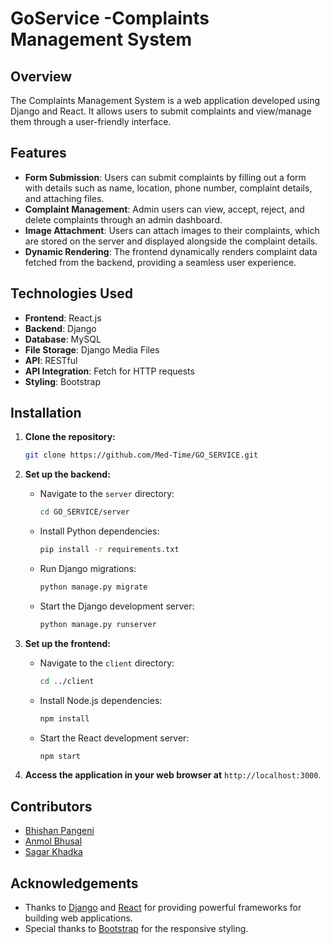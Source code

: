 # GoService -Complaints Management System

## Overview

The Complaints Management System is a web application developed using Django and React. It allows users to submit complaints and view/manage them through a user-friendly interface.

## Features

- **Form Submission**: Users can submit complaints by filling out a form with details such as name, location, phone number, complaint details, and attaching files.
- **Complaint Management**: Admin users can view, accept, reject, and delete complaints through an admin dashboard.
- **Image Attachment**: Users can attach images to their complaints, which are stored on the server and displayed alongside the complaint details.
- **Dynamic Rendering**: The frontend dynamically renders complaint data fetched from the backend, providing a seamless user experience.

## Technologies Used

- **Frontend**: React.js
- **Backend**: Django
- **Database**: MySQL
- **File Storage**: Django Media Files
- **API**: RESTful 
- **API Integration**: Fetch for HTTP requests
- **Styling**: Bootstrap

## Installation

1. **Clone the repository:**

    ```bash
    git clone https://github.com/Med-Time/GO_SERVICE.git
    ```

2. **Set up the backend:**
   
   - Navigate to the `server` directory:
   
     ```bash
     cd GO_SERVICE/server
     ```

   - Install Python dependencies:
   
     ```bash
     pip install -r requirements.txt
     ```

   - Run Django migrations:
   
     ```bash
     python manage.py migrate
     ```

   - Start the Django development server:
   
     ```bash
     python manage.py runserver
     ```

3. **Set up the frontend:**
   
   - Navigate to the `client` directory:
   
     ```bash
     cd ../client
     ```

   - Install Node.js dependencies:
   
     ```bash
     npm install
     ```

   - Start the React development server:
   
     ```bash
     npm start
     ```

4. **Access the application in your web browser at** `http://localhost:3000`.



## Contributors

- [Bhishan Pangeni](https://github.com/bhishanP)
- [Anmol Bhusal](https://github.com/anmol52490)
- [Sagar Khadka](https://github.com/thisisSagarKhadka)

## Acknowledgements

- Thanks to [Django](https://www.djangoproject.com/) and [React](https://reactjs.org/) for providing powerful frameworks for building web applications.
- Special thanks to [Bootstrap](https://getbootstrap.com/) for the responsive styling.
